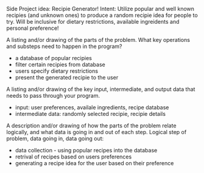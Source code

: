 Side Project idea: Recipie Generator!
Intent: Utilize popular and well known recipies (and unknown ones) to produce a random recipie idea for people to try. Will be inclusive for dietary restrictions, available ingreidents and personal preference!

A listing and/or drawing of the parts of the problem. What key operations and substeps need to happen in the program?
- a database of popular recipies
- filter certain recipies from database
- users specify dietary restrictions 
- present the generated recipie to the user 

A listing and/or drawing of the key input, intermediate, and output data that needs to pass through your program.
- input: user preferences, availale ingredients, recipe database
- intermediate data: randomly selected recipie, recipie details 


A description and/or drawing of how the parts of the problem relate logically, and what data is going in and out of each step. Logical step of problem, data going in, data going out:
- data collection - using popular recipes into the database 
- retrival of recipes based on users preferences
- generating a recipe idea for the user based on their preference 

